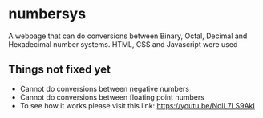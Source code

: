 # numbersys
A webpage that can do conversions between Binary, Octal, Decimal and Hexadecimal number systems. HTML, CSS and Javascript were used

Things not fixed yet
---------------------
- Cannot do conversions between negative numbers
- Cannot do conversions between floating point numbers
- To see how it works please visit this link: https://youtu.be/NdlL7LS9AkI

